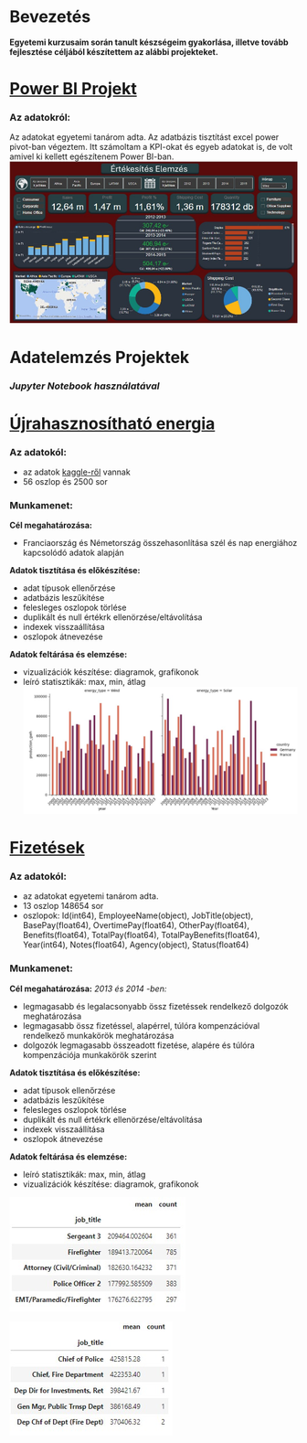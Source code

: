 # Bevezetés
**Egyetemi kurzusaim során tanult készségeim gyakorlása, illetve tovább fejlesztése céljából készítettem az alábbi projekteket.**
# [Power BI Projekt](https://github.com/rfanni324/power-bi-project)
### Az adatokról: 
Az adatokat egyetemi tanárom adta. Az adatbázis tisztítást excel power pivot-ban végeztem. Itt számoltam a KPI-okat és egyeb adatokat is, de volt amivel ki kellett egészítenem Power BI-ban.
![](./assets/gso_bi.jpg)
# Adatelemzés Projektek
### *Jupyter Notebook használatával*
# [Újrahasznosítható energia](https://github.com/rfanni324/energy-p1)

### Az adatokól:
- az adatok [kaggle-ről](https://www.kaggle.com/datasets/anishvijay/global-renewable-energy-and-indicators-dataset/data) vannak
- 56 oszlop és 2500 sor

### Munkamenet:

**Cél megahatározása:**
  - Franciaország és Németország összehasonlítása szél és nap energiához kapcsolódó adatok alapján

**Adatok tisztítása és előkészítése:**
  - adat típusok ellenőrzése
  - adatbázis leszűkítése
  - felesleges oszlopok törlése
  - duplikált és null értékrk ellenörzése/eltávolítása
  - indexek visszaállítása
  - oszlopok átnevezése

**Adatok feltárása és elemzése:**
  - vizualizációk készítése: diagramok, grafikonok
  - leíró statisztikák: max, min, átlag
![](./assets/g_f_wind_solar.jpg)

# [Fizetések](https://github.com/rfanni324/salaries-p2)

### Az adatokól:
- az adatokat egyetemi tanárom adta.
- 13 oszlop 148654 sor
- oszlopok: Id(int64), EmployeeName(object), JobTitle(object), BasePay(float64), OvertimePay(float64), OtherPay(float64), Benefits(float64), TotalPay(float64), TotalPayBenefits(float64), Year(int64), Notes(float64), Agency(object), Status(float64)

### Munkamenet:

**Cél megahatározása:**
*2013 és 2014 -ben:*
  - legmagasabb és legalacsonyabb össz fizetéssek rendelkező dolgozók meghatározása
  - legmagasabb össz fizetéssel, alapérrel, túlóra kompenzációval rendelkező munkakörök meghatározása
  - dolgozók legmagasabb összeadott fizetése, alapére és túlóra kompenzációja munkakörök szerint

**Adatok tisztítása és előkészítése:**
  - adat típusok ellenőrzése
  - adatbázis leszűkítése
  - felesleges oszlopok törlése
  - duplikált és null értékrk ellenörzése/eltávolítása
  - indexek visszaállítása
  - oszlopok átnevezése

**Adatok feltárása és elemzése:**
  - leíró statisztikák: max, min, átlag
  - vizualizációk készítése: diagramok, grafikonok

![](./assets/sales_query1.jpg)

![](./assets/sales_query2.jpg)
